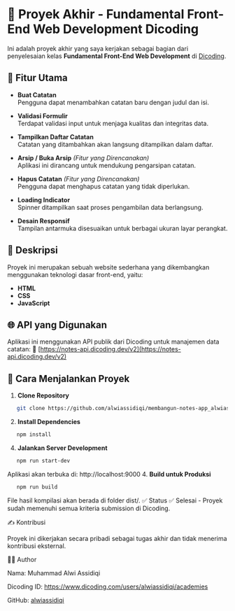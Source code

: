 # 🎯 Proyek Akhir - Fundamental Front-End Web Development Dicoding

Ini adalah proyek akhir yang saya kerjakan sebagai bagian dari penyelesaian kelas **Fundamental Front-End Web Development** di [Dicoding](https://www.dicoding.com/).

## 🚀 Fitur Utama

- **Buat Catatan**  
  Pengguna dapat menambahkan catatan baru dengan judul dan isi.
  
- **Validasi Formulir**  
  Terdapat validasi input untuk menjaga kualitas dan integritas data.

- **Tampilkan Daftar Catatan**  
  Catatan yang ditambahkan akan langsung ditampilkan dalam daftar.

- **Arsip / Buka Arsip** *(Fitur yang Direncanakan)*  
  Aplikasi ini dirancang untuk mendukung pengarsipan catatan.

- **Hapus Catatan** *(Fitur yang Direncanakan)*  
  Pengguna dapat menghapus catatan yang tidak diperlukan.

- **Loading Indicator**  
  Spinner ditampilkan saat proses pengambilan data berlangsung.

- **Desain Responsif**  
  Tampilan antarmuka disesuaikan untuk berbagai ukuran layar perangkat.

## 📝 Deskripsi

Proyek ini merupakan sebuah website sederhana yang dikembangkan menggunakan teknologi dasar front-end, yaitu:

- **HTML**
- **CSS**
- **JavaScript**

## 🌐 API yang Digunakan

Aplikasi ini menggunakan API publik dari Dicoding untuk manajemen data catatan:
🔗 [https://notes-api.dicoding.dev/v2](https://notes-api.dicoding.dev/v2)

## 🧪 Cara Menjalankan Proyek

1. **Clone Repository**
```bash
   git clone https://github.com/alwiassidiqi/membangun-notes-app_alwiassidiqi
```
2. **Install Dependencies**
```bash
   npm install
```
4. **Jalankan Server Development**
```bash
   npm run start-dev
```
   Aplikasi akan terbuka di: http://localhost:9000
4. **Build untuk Produksi**
```bash
   npm run build
```
   File hasil kompilasi akan berada di folder dist/.
✅ Status
✅ Selesai - Proyek sudah memenuhi semua kriteria submission di Dicoding.

✍️ Kontribusi

Proyek ini dikerjakan secara pribadi sebagai tugas akhir dan tidak menerima kontribusi eksternal.

🧑‍💻 Author

Nama: Muhammad Alwi Assidiqi

Dicoding ID: https://www.dicoding.com/users/alwiassidiqi/academies

GitHub: [alwiassidiqi](https://github.com/alwiassidiqi/)

